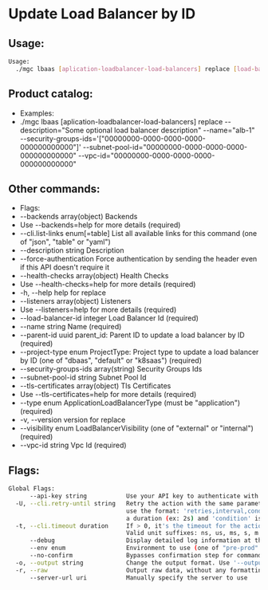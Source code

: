 # Update Load Balancer by ID

## Usage:
```bash
Usage:
  ./mgc lbaas [aplication-loadbalancer-load-balancers] replace [load-balancer-id] [flags]
```

## Product catalog:
- Examples:
- ./mgc lbaas [aplication-loadbalancer-load-balancers] replace --description="Some optional load balancer description" --name="alb-1" --security-groups-ids='["00000000-0000-0000-0000-000000000000"]' --subnet-pool-id="00000000-0000-0000-0000-000000000000" --vpc-id="00000000-0000-0000-0000-000000000000"

## Other commands:
- Flags:
- --backends array(object)              Backends
- Use --backends=help for more details (required)
- --cli.list-links enum[=table]         List all available links for this command (one of "json", "table" or "yaml")
- --description string                  Description
- --force-authentication                Force authentication by sending the header even if this API doesn't require it
- --health-checks array(object)         Health Checks
- Use --health-checks=help for more details (required)
- -h, --help                                help for replace
- --listeners array(object)             Listeners
- Use --listeners=help for more details (required)
- --load-balancer-id integer            Load Balancer Id (required)
- --name string                         Name (required)
- --parent-id uuid                      parent_id: Parent ID to update a load balancer by ID (required)
- --project-type enum                   ProjectType: Project type to update a load balancer by ID (one of "dbaas", "default" or "k8saas") (required)
- --security-groups-ids array(string)   Security Groups Ids
- --subnet-pool-id string               Subnet Pool Id
- --tls-certificates array(object)      Tls Certificates
- Use --tls-certificates=help for more details (required)
- --type enum                           ApplicationLoadBalancerType (must be "application") (required)
- -v, --version                             version for replace
- --visibility enum                     LoadBalancerVisibility (one of "external" or "internal") (required)
- --vpc-id string                       Vpc Id (required)

## Flags:
```bash
Global Flags:
      --api-key string           Use your API key to authenticate with the API
  -U, --cli.retry-until string   Retry the action with the same parameters until the given condition is met. The flag parameters
                                 use the format: 'retries,interval,condition', where 'retries' is a positive integer, 'interval' is
                                 a duration (ex: 2s) and 'condition' is a 'engine=value' pair such as "jsonpath=expression"
  -t, --cli.timeout duration     If > 0, it's the timeout for the action execution. It's specified as numbers and unit suffix.
                                 Valid unit suffixes: ns, us, ms, s, m and h. Examples: 300ms, 1m30s
      --debug                    Display detailed log information at the debug level
      --env enum                 Environment to use (one of "pre-prod" or "prod") (default "prod")
      --no-confirm               Bypasses confirmation step for commands that ask a confirmation from the user
  -o, --output string            Change the output format. Use '--output=help' to know more details.
  -r, --raw                      Output raw data, without any formatting or coloring
      --server-url uri           Manually specify the server to use
```

